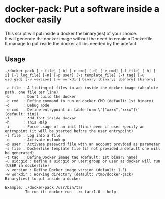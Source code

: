 # docker-pack: Put a software inside a docker easily

This script will put inside a docker the binary(ies) of your choice.  
It will generate the docker image without the need to create a Dockerfile.  
It manage to put inside the docker all libs needed by the artefact.  

## Usage

```man
./docker-pack [-a file] [-b] [-c cmd] [-d] [-e cmd] [-f file] [-h] [-i] [-l log_file] [-n] [-p user] [-s template_file] [-t tag] [-u uid:gid] [-v version] [-w workdir] binary [binary] [binary] [binary]

-a file : A listing of files to add inside the docker image (absolute path, one file per line)
-b      : Don't build the docker
-c cmd  : Define command to run on docker CMD (default: 1st binary)
-d      : Debug mode
-e cmd  : Define entrypoint in table form \'["xxxx","xxxx"]\' (default: tini)
-f      : Add font inside docker
-h      : This Help
-i      : Force usage of an init (tini) even if user specify an entrypoint (it will be started before the user entrypoint)
-l file : Log into a file
-n      : Activate nslookup
-p user : Activate password file with an account provided as parameter
-s file : Dockerfile template file (if not provided a default one will be generated)
-t tag  : Define Docker image tag (default: 1st binary name)
-u uid:gid : Define a uid:gid or user:group or user as docker will run (USER in dockerfile)
-v version : Define Docker image version (default: 1.0)
-w workdir : Working directory (default: /tmp/docker-pack)
Binary(ies) to put inside a docker

Example: ./docker-pack /usr/bin/tar
         To run it: docker run --rm tar:1.0 --help
```
